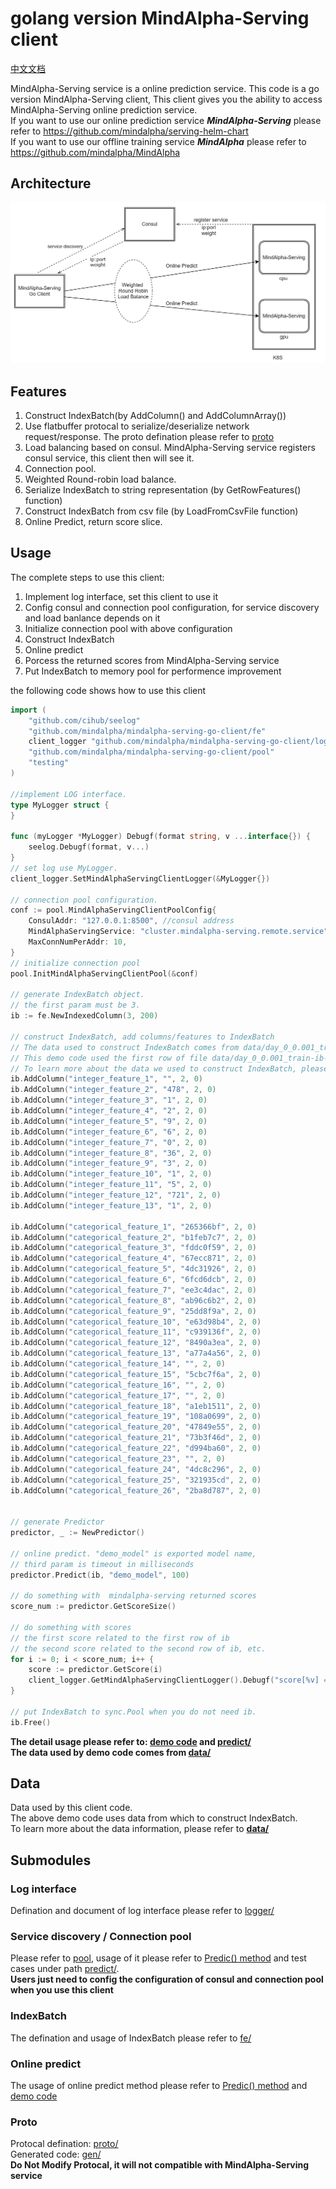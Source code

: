 # golang version MindAlpha-Serving client
[中文文档](README.CN.md)

MindAlpha-Serving service is a online prediction service. This code is a go version MindAlpha-Serving client, This client gives you the ability to access MindAlpha-Serving online prediction service.<br>
If you want to use our online prediction service ***MindAlpha-Serving*** please refer to https://github.com/mindalpha/serving-helm-chart <br>
If you want to use our offline training service ***MindAlpha*** please refer to https://github.com/mindalpha/MindAlpha <br>

## Architecture
![GitHub](pictures/architecture.png "architecture")

## Features
1. Construct IndexBatch(by AddColumn() and AddColumnArray())
2. Use flatbuffer protocal to serialize/deserialize network request/response. The proto defination please refer to [proto](proto/)
3. Load balancing based on consul. MindAlpha-Serving service registers consul service, this client then will see it.
4. Connection pool.
5. Weighted Round-robin load balance.
6. Serialize IndexBatch to string representation (by GetRowFeatures() function)
7. Construct IndexBatch from csv file (by LoadFromCsvFile function)
8. Online Predict, return score slice.

## Usage
The complete steps to use this client: <br>
1. Implement log interface, set this client to use it
2. Config consul and connection pool configuration, for service discovery and load banlance depends on it
3. Initialize connection pool with above configuration
4. Construct IndexBatch
5. Online predict
6. Porcess the returned scores from MindAlpha-Serving service
7. Put IndexBatch to memory pool for performence improvement <br>

the following code shows how to use this client 

```go
import (
	"github.com/cihub/seelog"
	"github.com/mindalpha/mindalpha-serving-go-client/fe"
	client_logger "github.com/mindalpha/mindalpha-serving-go-client/logger"
	"github.com/mindalpha/mindalpha-serving-go-client/pool"
	"testing"
)

//implement LOG interface.
type MyLogger struct {
}

func (myLogger *MyLogger) Debugf(format string, v ...interface{}) {
	seelog.Debugf(format, v...)
}
// set log use MyLogger.
client_logger.SetMindAlphaServingClientLogger(&MyLogger{})

// connection pool configuration.
conf := pool.MindAlphaServingClientPoolConfig{
	ConsulAddr: "127.0.0.1:8500", //consul address
	MindAlphaServingService: "cluster.mindalpha-serving.remote.service", // mindalpha-serving service name on consul
	MaxConnNumPerAddr: 10,
}
// initialize connection pool
pool.InitMindAlphaServingClientPool(&conf)

// generate IndexBatch object.
// the first param must be 3.
ib := fe.NewIndexedColumn(3, 200)

// construct IndexBatch, add columns/features to IndexBatch
// The data used to construct IndexBatch comes from data/day_0_0.001_train-ib-format.csv and data/column_name_criteo.txt. 
// This demo code used the first row of file data/day_0_0.001_train-ib-format.csv as column value, and use the content of data/column_name_criteo.txt as column name.
// To learn more about the data we used to construct IndexBatch, please refer to data/
ib.AddColumn("integer_feature_1", "", 2, 0)
ib.AddColumn("integer_feature_2", "478", 2, 0)
ib.AddColumn("integer_feature_3", "1", 2, 0)
ib.AddColumn("integer_feature_4", "2", 2, 0)
ib.AddColumn("integer_feature_5", "9", 2, 0)
ib.AddColumn("integer_feature_6", "6", 2, 0)
ib.AddColumn("integer_feature_7", "0", 2, 0)
ib.AddColumn("integer_feature_8", "36", 2, 0)
ib.AddColumn("integer_feature_9", "3", 2, 0)
ib.AddColumn("integer_feature_10", "1", 2, 0)
ib.AddColumn("integer_feature_11", "5", 2, 0)
ib.AddColumn("integer_feature_12", "721", 2, 0)
ib.AddColumn("integer_feature_13", "1", 2, 0)

ib.AddColumn("categorical_feature_1", "265366bf", 2, 0)
ib.AddColumn("categorical_feature_2", "b1feb7c7", 2, 0)
ib.AddColumn("categorical_feature_3", "fddc0f59", 2, 0)
ib.AddColumn("categorical_feature_4", "67ecc871", 2, 0)
ib.AddColumn("categorical_feature_5", "4dc31926", 2, 0)
ib.AddColumn("categorical_feature_6", "6fcd6dcb", 2, 0)
ib.AddColumn("categorical_feature_7", "ee3c4dac", 2, 0)
ib.AddColumn("categorical_feature_8", "ab96c6b2", 2, 0)
ib.AddColumn("categorical_feature_9", "25dd8f9a", 2, 0)
ib.AddColumn("categorical_feature_10", "e63d98b4", 2, 0)
ib.AddColumn("categorical_feature_11", "c939136f", 2, 0)
ib.AddColumn("categorical_feature_12", "8490a3ea", 2, 0)
ib.AddColumn("categorical_feature_13", "a77a4a56", 2, 0)
ib.AddColumn("categorical_feature_14", "", 2, 0)
ib.AddColumn("categorical_feature_15", "5cbc7f6a", 2, 0)
ib.AddColumn("categorical_feature_16", "", 2, 0)
ib.AddColumn("categorical_feature_17", "", 2, 0)
ib.AddColumn("categorical_feature_18", "a1eb1511", 2, 0)
ib.AddColumn("categorical_feature_19", "108a0699", 2, 0)
ib.AddColumn("categorical_feature_20", "47849e55", 2, 0)
ib.AddColumn("categorical_feature_21", "73b3f46d", 2, 0)
ib.AddColumn("categorical_feature_22", "d994ba60", 2, 0)
ib.AddColumn("categorical_feature_23", "", 2, 0)
ib.AddColumn("categorical_feature_24", "4dc8c296", 2, 0)
ib.AddColumn("categorical_feature_25", "321935cd", 2, 0)
ib.AddColumn("categorical_feature_26", "2ba8d787", 2, 0)


// generate Predictor
predictor, _ := NewPredictor()

// online predict. "demo_model" is exported model name,
// third param is timeout in milliseconds
predictor.Predict(ib, "demo_model", 100)

// do something with  mindalpha-serving returned scores
score_num := predictor.GetScoreSize()

// do something with scores
// the first score related to the first row of ib
// the second score related to the second row of ib, etc.
for i := 0; i < score_num; i++ {
	score := predictor.GetScore(i)
	client_logger.GetMindAlphaServingClientLogger().Debugf("score[%v] = %v", i, score)
}

// put IndexBatch to sync.Pool when you do not need ib.
ib.Free()

```

**The detail usage please refer to: [demo code](predict/predictor_test.go) and [predict/](predict/)** <br>
**The data used by demo code comes from [data/](data)**

## Data
Data used by this client code. <br>
The above demo code uses data from which to construct IndexBatch. <br>
To learn more about the data information, please refer to **[data/](data/)**

## Submodules
### Log interface
Defination and document of log interface please refer to [logger/](logger/)

### Service discovery / Connection pool
Please refer to [pool](pool/), usage of it please refer to [Predic() method](predict/predictor.go) and test cases under path [predict/](predict). <br>
**Users just need to config the configuration of consul and connection pool when you use this client**

### IndexBatch
The defination and usage of IndexBatch please refer to [fe/](fe/)

### Online predict
The usage of online predict method please refer to [Predic() method](predict/predictor.go) and [demo code](predict/predictor_test.go)

### Proto
Protocal defination: [proto/](proto/) <br>
Generated code: [gen/](gen/) <br>
**Do Not Modify Protocal, it will not compatible with MindAlpha-Serving service**
